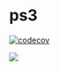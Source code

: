 # ps3

[![codecov](https://codecov.io/gh/perisie/ps3/graph/badge.svg?token=2gyCwN27g4)](https://codecov.io/gh/perisie/ps3)

![](https://codecov.io/gh/perisie/ps3/graphs/tree.svg?token=2gyCwN27g4)
